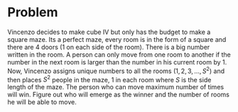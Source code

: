 # Problem

Vincenzo decides to make cube IV but only has the budget to make a square maze. Its a perfect maze, every room is in the form of a square and there are 4 doors (1 on each side of the room). There is a big number written in the room. A person can only move from one room to another if the number in the next room is larger than the number in his current room by 1. Now, Vincenzo assigns unique numbers to all the rooms $(1, 2, 3, \dots, S^2)$ and then places $S^2$ people in the maze, 1 in each room where $S$ is the side length of the maze. The person who can move maximum number of times will win. Figure out who will emerge as the winner and the number of rooms he will be able to move.
